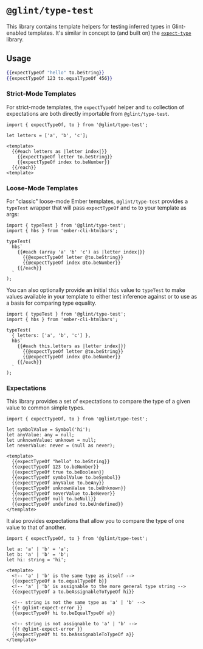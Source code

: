 # `@glint/type-test`

This library contains template helpers for testing inferred types in Glint-enabled templates.
It's similar in concept to (and built on) the [`expect-type`][et] library.

[et]: https://github.com/mmkal/expect-type

## Usage

```handlebars
{{expectTypeOf "hello" to.beString}}
{{expectTypeOf 123 to.equalTypeOf 456}}
```

### Strict-Mode Templates

For strict-mode templates, the `expectTypeOf` helper and `to` collection of expectations are
both directly importable from `@glint/type-test`.

```tsx
import { expectTypeOf, to } from '@glint/type-test';

let letters = ['a', 'b', 'c'];

<template>
  {{#each letters as |letter index|}}
    {{expectTypeOf letter to.beString}}
    {{expectTypeOf index to.beNumber}}
  {{/each}}
<template>
```

### Loose-Mode Templates

For "classic" loose-mode Ember templates, `@glint/type-test` provides a `typeTest` wrapper that
will pass `expectTypeOf` and `to` to your template as args:

```tsx
import { typeTest } from '@glint/type-test';
import { hbs } from 'ember-cli-htmlbars';

typeTest(
  hbs`
    {{#each (array 'a' 'b' 'c') as |letter index|}}
      {{@expectTypeOf letter @to.beString}}
      {{@expectTypeOf index @to.beNumber}}
    {{/each}}
  `
);
```

You can also optionally provide an initial `this` value to `typeTest` to make values available
in your template to either test inference against or to use as a basis for comparing type equality.

```tsx
import { typeTest } from '@glint/type-test';
import { hbs } from 'ember-cli-htmlbars';

typeTest(
  { letters: ['a', 'b', 'c'] },
  hbs`
    {{#each this.letters as |letter index|}}
      {{@expectTypeOf letter @to.beString}}
      {{@expectTypeOf index @to.beNumber}}
    {{/each}}
  `
);
```

### Expectations

This library provides a set of expectations to compare the type of a given value to common simple
types.

```tsx
import { expectTypeOf, to } from '@glint/type-test';

let symbolValue = Symbol('hi');
let anyValue: any = null;
let unknownValue: unknown = null;
let neverValue: never = (null as never);

<template>
  {{expectTypeOf "hello" to.beString}}
  {{expectTypeOf 123 to.beNumber}}
  {{expectTypeOf true to.beBoolean}}
  {{expectTypeOf symbolValue to.beSymbol}}
  {{expectTypeOf anyValue to.beAny}}
  {{expectTypeOf unknownValue to.beUnknown}}
  {{expectTypeOf neverValue to.beNever}}
  {{expectTypeOf null to.beNull}}
  {{expectTypeOf undefined to.beUndefined}}
</template>
```

It also provides expectations that allow you to compare the type of one value to that of another.

```tsx
import { expectTypeOf, to } from '@glint/type-test';

let a: 'a' | 'b' = 'a';
let b: 'a' | 'b' = 'b';
let hi: string = 'hi';

<template>
  <!-- 'a' | 'b' is the same type as itself -->
  {{expectTypeOf a to.equalTypeOf b}}
  <!-- 'a' | 'b' is assignable to the more general type string -->
  {{expectTypeOf a to.beAssignableToTypeOf hi}}

  <!-- string is not the same type as 'a' | 'b' -->
  {{! @glint-expect-error }}
  {{expectTypeOf hi to.beEqualTypeOf a}}

  <!-- string is not assignable to 'a' | 'b' -->
  {{! @glint-expect-error }}
  {{expectTypeOf hi to.beAssignableToTypeOf a}}
</template>
```
